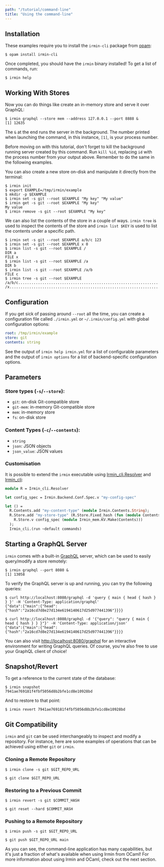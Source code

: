```yaml
---
path: "/tutorial/command-line"
title: "Using the command-line"
---
```


## Installation

These examples require you to install the `irmin-cli` package from [opam]:

```shell
$ opam install irmin-cli
```

Once completed, you should have the `irmin` binary installed! To get a
list of commands, run:

```shell
$ irmin help
```

## Working With Stores

Now you can do things like create an in-memory store and serve it over GraphQL:

```shell
$ irmin graphql --store mem --address 127.0.0.1 --port 8888 &
[1] 12635
```

The `&` at the end runs the server in the background. The number printed when launching the command, in this
instance, `[1]`, is your process number.

Before moving on with this tutorial, don't forget to kill the background running server created by this command.
Run `kill %id`, replacing `id` with the process number from your output above. Remember to do the same in the following
examples. 

You can also create a new store on-disk and manipulate it directly from the terminal:

```shell
$ irmin init
$ export EXAMPLE=/tmp/irmin/example
$ mkdir -p $EXAMPLE
$ irmin set -s git --root $EXAMPLE "My key" "My value"
$ irmin get -s git --root $EXAMPLE "My key"
My value
$ irmin remove -s git --root $EXAMPLE "My key"
```

We can also list the contents of the store in a couple of ways. `irmin tree` is
used to inspect the contents of the store and `irmin list $KEY` is used to list
the contents under a specific path.

```shell
$ irmin set -s git --root $EXAMPLE a/b/c 123
$ irmin set -s git --root $EXAMPLE x 0
$ irmin list -s git --root $EXAMPLE /
DIR a
FILE x
$ irmin list -s git --root $EXAMPLE /a
DIR b
$ irmin list -s git --root $EXAMPLE /a/b
FILE c
$ irmin tree -s git --root $EXAMPLE
/a/b/c...............................................................................123
/x.....................................................................................0
```

## Configuration

If you get sick of passing around `--root` all the time, you can create a
configuration file called `./irmin.yml` or `~/.irmin/config.yml` with global
configuration options:

```yaml
root: /tmp/irmin/example
store: git
contents: string
```

See the output of `irmin help irmin.yml` for a list of configurable parameters
and the output of `irmin options` for a list of backend-specific configuration
options.

## Parameters

### Store types (`-s`/`--store`):

- `git`: on-disk Git-compatible store
- `git-mem`: in-memory Git-compatible store
- `mem`: in-memory store
- `fs`: on-disk store

### Content Types (`-c`/`--contents`):

- `string`
- `json`: JSON objects
- `json_value`: JSON values

### Customisation

It is possible to extend the `irmin` executable using [Irmin_cli.Resolver] and
[Irmin_cli]:

```ocaml
module R = Irmin_cli.Resolver

let config_spec = Irmin.Backend.Conf.Spec.v "my-config-spec"

let () =
  R.Contents.add "my-content-type" (module Irmin.Contents.String);
  R.Store.add "my-store-type" (R.Store.Fixed_hash (fun (module Contents) ->
    R.Store.v config_spec (module Irmin_mem.KV.Make(Contents)))
  );
  Irmin_cli.(run ~default commands)
```

## Starting a GraphQL Server

`irmin` comes with a built-in [GraphQL] server, which can be used to easily
query/modify a store remotely:

```shell
$ irmin graphql --port 8080 &
[1] 13058
```

To verify the GraphQL server is up and running, you can try the following queries:

```shell
$ curl http://localhost:8080/graphql -d 'query { main { head { hash } } }' -H 'Content-Type: application/graphql'
{"data":{"main":{"head":{"hash":"2a16cd7d8e27d134e6194140617d25d977441396"}}}}

$ curl http://localhost:8080/graphql -d '{"query": "query { main { head { hash } } }"}' -H 'Content-Type: application/json'
{"data":{"main":{"head":{"hash":"2a16cd7d8e27d134e6194140617d25d977441396"}}}}
```

You can also visit
[http://localhost:8080/graphql](http://localhost:8080/graphql) for an
interactive environment for writing GraphQL queries. Of course, you're also free
to use your GraphQL client of choice!

## Snapshot/Revert

To get a reference to the current state of the database:

```shell
$ irmin snapshot
7941ae769181f4fbf5056d8b2bfe1cd8e10928bd
```

And to restore to that point:

```shell
$ irmin revert 7941ae769181f4fbf5056d8b2bfe1cd8e10928bd
```

## Git Compatibility

`irmin` and `git` can be used interchangeably to inspect and modify a
repository. For instance, here are some examples of operations that can be
achieved using either `git` or `irmin`.

### Cloning a Remote Repository

```shell
$ irmin clone -s git $GIT_REPO_URL
```

```shell
$ git clone $GIT_REPO_URL
```

### Restoring to a Previous Commit

```shell
$ irmin revert -s git $COMMIT_HASH
```

```shell
$ git reset --hard $COMMIT_HASH
```

### Pushing to a Remote Repository

```shell
$ irmin push -s git $GIT_REPO_URL
```

```shell
$ git push $GIT_REPO_URL main
```

As you can see, the command-line application has many capabilities, but it's
just a fraction of what's available when using Irmin from OCaml! For more
information about using Irmin and OCaml, check out the next section.

<!-- prettier-ignore-start -->
[Irmin_cli.Resolver]: https://mirage.github.io/irmin/irmin-cli/Irmin_cli/Resolver/index.html
[Irmin_cli]: https://mirage.github.io/irmin/irmin-cli/Irmin_cli/index.html
[GraphQL]: https://graphql.org
[opam]: https://github.com/ocaml/opam
<!-- prettier-ignore-end -->
